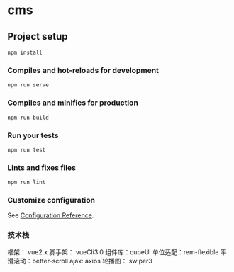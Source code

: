 # cms

## Project setup
```
npm install
```

### Compiles and hot-reloads for development
```
npm run serve
```

### Compiles and minifies for production
```
npm run build
```

### Run your tests
```
npm run test
```

### Lints and fixes files
```
npm run lint
```

### Customize configuration
See [Configuration Reference](https://cli.vuejs.org/config/).

### 技术栈
框架： vue2.x 
脚手架： vueCli3.0 
组件库：cubeUi 
单位适配：rem-flexible 
平滑滚动：better-scroll 
ajax: axios 
轮播图： swiper3